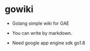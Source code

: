 # gowiki

* Golang simple wiki for GAE

* You can write by markdown.

* Need google app engine sdk go1.8
